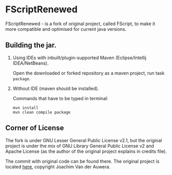 # FScriptRenewed

FScriptRenewed - is a fork of original project, called FScript, to make it more compatible and optimised for current java versions.

## Building the jar.
1. Using IDEs with inbuilt/plugin-supported Maven (Eclipse/Intellij IDEA/NetBeans).

   Open the downloaded or forked repository as a maven project, run task `package`.
3. Without IDE (maven should be installed).

   Commands that have to be typed in terminal:
   ```
   mvn install
   mvn clean compile package
   ```

## Corner of License
The fork is under GNU Lesser General Public License v2.1, but the original project is under the mix of GNU Library General Public License v2 and Apache License (as the author of the original project explains in credits file).

The commit with original code can be found there.
The original project is located [here](https://sourceforge.net/projects/fscript/), copyright Joachim Van der Auwera.
